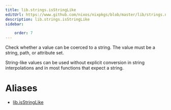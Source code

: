```yaml
---
title: lib.strings.isStringLike
editUrl: https://www.github.com/nixos/nixpkgs/blob/master/lib/strings.nix#L1284C18
description: lib.strings.isStringLike
sidebar:

    order: 7
---
```


Check whether a value can be coerced to a string.
The value must be a string, path, or attribute set.

String-like values can be used without explicit conversion in
string interpolations and in most functions that expect a string.


# Aliases

- [lib.isStringLike](/nix-doc-comments/reference/lib/lib-isStringLike)


